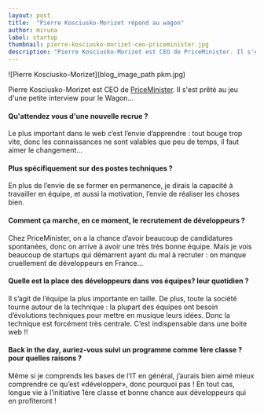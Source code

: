 ```yaml
---
layout: post
title:  "Pierre Kosciusko-Morizet répond au wagon"
author: miruna
label: startup
thumbnail: pierre-kosciusko-morizet-ceo-priceminister.jpg
description: "Pierre Kosciusko-Morizet est CEO de PriceMinister. Il s'est prêté au jeu d'une petite interview pour le Wagon..."
---
```


![Pierre Kosciusko-Morizet](blog_image_path pkm.jpg)


Pierre Kosciusko-Morizet est CEO de [PriceMinister](http://www.priceminister.com). Il s'est prêté au jeu d'une petite interview pour le Wagon...

#### Qu'attendez vous d'une nouvelle recrue ?

Le plus important dans le web c’est l’envie d’apprendre : tout bouge trop vite, donc les connaissances ne sont valables que peu de temps, il faut aimer le changement...

#### Plus spécifiquement sur des postes techniques ?

En plus de l’envie de se former en permanence, je dirais la capacité à travailler en équipe, et aussi la motivation, l’envie de réaliser les choses bien.

#### Comment ça marche, en ce moment, le recrutement de développeurs ?

Chez PriceMinister, on a la chance d’avoir beaucoup de candidatures spontanées, donc on arrive à avoir une très très bonne équipe. Mais je vois beaucoup de startups qui démarrent ayant du mal à recruter : on manque cruellement de développeurs en France...

#### Quelle est la place des développeurs dans vos équipes? leur quotidien ?

Il s’agit de l’équipe la plus importante en taille. De plus, toute la société tourne autour de la technique : la plupart des équipes ont besoin d’évolutions techniques pour mettre en musique leurs idées. Donc la technique est forcément très centrale. C’est indispensable dans une boite web !!

#### Back in the day, auriez-vous suivi un programme comme 1ère classe ? pour quelles raisons ?

Même si je comprends les bases de l’IT en général, j’aurais bien aimé mieux comprendre ce qu’est «développer», donc pourquoi pas !  En tout cas, longue vie à l’initiative 1ère classe et bonne chance aux développeurs qui en profiteront !

